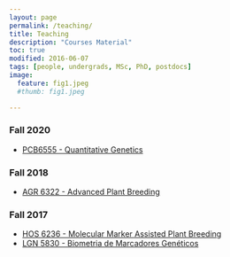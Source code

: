 ```yaml
---
layout: page
permalink: /teaching/
title: Teaching
description: "Courses Material"
toc: true
modified: 2016-06-07
tags: [people, undergrads, MSc, PhD, postdocs]
image:
  feature: fig1.jpeg
  #thumb: fig1.jpeg

---
```


### Fall 2020

- [PCB6555 - Quantitative Genetics](class/quantGenetic/index.md)

### Fall 2018

- [AGR 6322 - Advanced Plant Breeding](class/ad_plant/index.md)

### Fall 2017

- [HOS 6236 - Molecular Marker Assisted Plant Breeding](https://hos6236.github.io/) 
- [LGN 5830 - Biometria de Marcadores Genéticos](http://augustogarcia.me/Biometria-de-Marcadores/)
